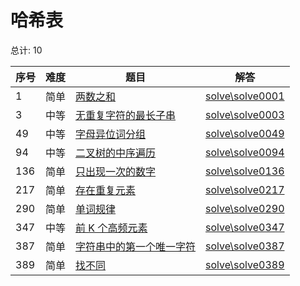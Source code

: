 # 哈希表

<!--- table -->


总计: 10

| 序号 | 难度 | 题目                    | 解答                      |
| ---- | ---- | ------------------ | ---------------- |
| 1 | 简单 | [两数之和](https://leetcode-cn.com/problems/two-sum/) | [solve\solve0001](../solve\solve0001)|
| 3 | 中等 | [无重复字符的最长子串](https://leetcode-cn.com/problems/longest-substring-without-repeating-characters/) | [solve\solve0003](../solve\solve0003)|
| 49 | 中等 | [字母异位词分组](https://leetcode-cn.com/problems/group-anagrams/) | [solve\solve0049](../solve\solve0049)|
| 94 | 中等 | [二叉树的中序遍历](https://leetcode-cn.com/problems/binary-tree-inorder-traversal/) | [solve\solve0094](../solve\solve0094)|
| 136 | 简单 | [只出现一次的数字](https://leetcode-cn.com/problems/single-number/) | [solve\solve0136](../solve\solve0136)|
| 217 | 简单 | [存在重复元素](https://leetcode-cn.com/problems/contains-duplicate/) | [solve\solve0217](../solve\solve0217)|
| 290 | 简单 | [单词规律](https://leetcode-cn.com/problems/word-pattern/) | [solve\solve0290](../solve\solve0290)|
| 347 | 中等 | [前 K 个高频元素](https://leetcode-cn.com/problems/top-k-frequent-elements/) | [solve\solve0347](../solve\solve0347)|
| 387 | 简单 | [字符串中的第一个唯一字符](https://leetcode-cn.com/problems/first-unique-character-in-a-string/) | [solve\solve0387](../solve\solve0387)|
| 389 | 简单 | [找不同](https://leetcode-cn.com/problems/find-the-difference/) | [solve\solve0389](../solve\solve0389)|
